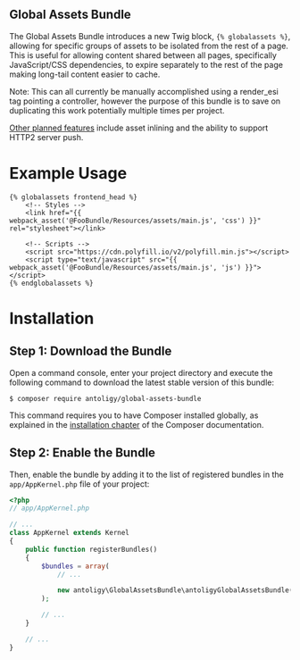 ## Global Assets Bundle ##

The Global Assets Bundle introduces a new Twig block, `{% globalassets %}`, allowing for specific groups of assets to be isolated from the rest of a page.  This is useful for allowing content shared between all pages, specifically JavaScript/CSS dependencies, to expire separately to the rest of the page making long-tail content easier to cache.

Note: This can all currently be manually accomplished using a render_esi tag pointing a controller, however the purpose of this bundle is to save on duplicating this work potentially multiple times per project.

[Other planned features](./TODO.md) include asset inlining and the ability to support HTTP2 server push.

Example Usage
=============

```twig
{% globalassets frontend_head %}
    <!-- Styles -->
    <link href="{{ webpack_asset('@FooBundle/Resources/assets/main.js', 'css') }}" rel="stylesheet"></link>

    <!-- Scripts -->
    <script src="https://cdn.polyfill.io/v2/polyfill.min.js"></script>
    <script type="text/javascript" src="{{ webpack_asset('@FooBundle/Resources/assets/main.js', 'js') }}"></script>
{% endglobalassets %}
```


Installation
============

Step 1: Download the Bundle
---------------------------

Open a command console, enter your project directory and execute the
following command to download the latest stable version of this bundle:

```console
$ composer require antoligy/global-assets-bundle
```

This command requires you to have Composer installed globally, as explained
in the [installation chapter](https://getcomposer.org/doc/00-intro.md)
of the Composer documentation.

Step 2: Enable the Bundle
-------------------------

Then, enable the bundle by adding it to the list of registered bundles
in the `app/AppKernel.php` file of your project:

```php
<?php
// app/AppKernel.php

// ...
class AppKernel extends Kernel
{
    public function registerBundles()
    {
        $bundles = array(
            // ...

            new antoligy\GlobalAssetsBundle\antoligyGlobalAssetsBundle(),
        );

        // ...
    }

    // ...
}
```
